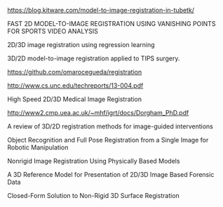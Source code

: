 https://blog.kitware.com/model-to-image-registration-in-tubetk/

FAST 2D MODEL-TO-IMAGE REGISTRATION USING VANISHING POINTS FOR SPORTS
VIDEO ANALYSIS

2D/3D image registration using regression learning

3D/2D model-to-image registration applied to TIPS surgery.

https://github.com/omarocegueda/registration

http://www.cs.unc.edu/techreports/13-004.pdf

High Speed 2D/3D Medical
Image Registration

http://www2.cmp.uea.ac.uk/~mhf/igrt/docs/Dorgham_PhD.pdf

A review of 3D/2D registration methods for image-guided interventions

Object Recognition and Full Pose Registration from a Single Image for
Robotic Manipulation

Nonrigid Image Registration
Using Physically Based Models

A 3D Reference Model for
Presentation of 2D/3D Image Based
Forensic Data


Closed-Form Solution to Non-Rigid 3D Surface
Registration